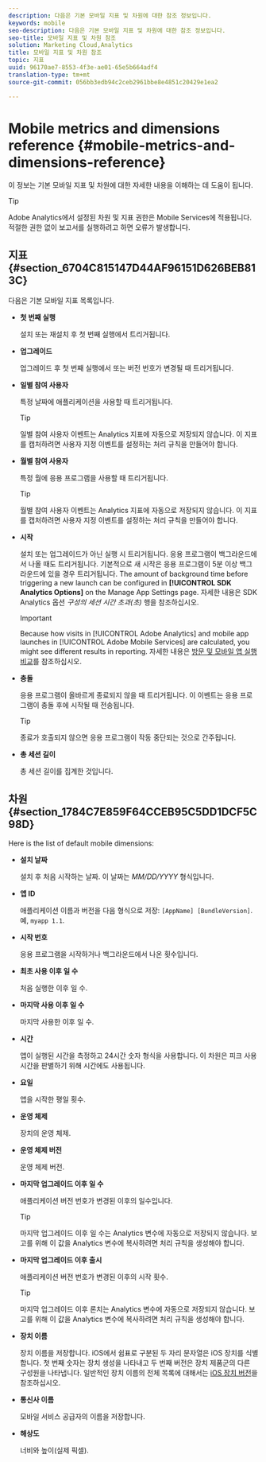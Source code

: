 ```yaml
---
description: 다음은 기본 모바일 지표 및 차원에 대한 참조 정보입니다.
keywords: mobile
seo-description: 다음은 기본 모바일 지표 및 차원에 대한 참조 정보입니다.
seo-title: 모바일 지표 및 차원 참조
solution: Marketing Cloud,Analytics
title: 모바일 지표 및 차원 참조
topic: 지표
uuid: 96170ae7-8553-4f3e-ae01-65e5b664adf4
translation-type: tm+mt
source-git-commit: 056bb3edb94c2ceb2961bbe8e4851c20429e1ea2

---
```



# Mobile metrics and dimensions reference {#mobile-metrics-and-dimensions-reference}

이 정보는 기본 모바일 지표 및 차원에 대한 자세한 내용을 이해하는 데 도움이 됩니다.

>[!TIP]
>
>Adobe Analytics에서 설정된 차원 및 지표 권한은 Mobile Services에 적용됩니다. 적절한 권한 없이 보고서를 실행하려고 하면 오류가 발생합니다.

## 지표 {#section_6704C815147D44AF96151D626BEB813C}

다음은 기본 모바일 지표 목록입니다.

* **첫 번째 실행**

   설치 또는 재설치 후 첫 번째 실행에서 트리거됩니다.

* **업그레이드**

   업그레이드 후 첫 번째 실행에서 또는 버전 번호가 변경될 때 트리거됩니다.

* **일별 참여 사용자**

   특정 날짜에 애플리케이션을 사용할 때 트리거됩니다.

   >[!TIP]
   >일별 참여 사용자 이벤트는 Analytics 지표에 자동으로 저장되지 않습니다. 이 지표를 캡처하려면 사용자 지정 이벤트를 설정하는 처리 규칙을 만들어야 합니다.

* **월별 참여 사용자**

   특정 월에 응용 프로그램을 사용할 때 트리거됩니다.

   >[!TIP]
   >월별 참여 사용자 이벤트는 Analytics 지표에 자동으로 저장되지 않습니다. 이 지표를 캡처하려면 사용자 지정 이벤트를 설정하는 처리 규칙을 만들어야 합니다.

* **시작**

   설치 또는 업그레이드가 아닌 실행 시 트리거됩니다. 응용 프로그램이 백그라운드에서 나올 때도 트리거됩니다. 기본적으로 새 시작은 응용 프로그램이 5분 이상 백그라운드에 있을 경우 트리거됩니다. The amount of background time before triggering a new launch can be configured in **[!UICONTROL SDK Analytics Options]** on the Manage App Settings page. 자세한 내용은 SDK Analytics 옵션 *구성의 세션 시간 초과(초)* [](/help/using/c-manage-app-settings/c-mob-confg-app/t-config-analytics/t-config-analytics.md)행을 참조하십시오.

   >[!IMPORTANT]
   >Because how visits in [!UICONTROL Adobe Analytics] and mobile app launches in [!UICONTROL Adobe Mobile Services] are calculated, you might see different results in reporting. 자세한 내용은 [방문 및 모바일 앱 실행 비교](https://helpx.adobe.com/analytics/kb/compare-visits-and-mobile-app-launches.html)를 참조하십시오.

* **충돌**

   응용 프로그램이 올바르게 종료되지 않을 때 트리거됩니다. 이 이벤트는 응용 프로그램이 충돌 후에 시작될 때 전송됩니다.

   >[!TIP]
   >종료가 호출되지 않으면 응용 프로그램이 작동 중단되는 것으로 간주됩니다.

* **총 세션 길이**

   총 세션 길이를 집계한 것입니다.

## 차원 {#section_1784C7E859F64CCEB95C5DD1DCF5C98D}

Here is the list of default mobile dimensions:

* **설치 날짜**

   설치 후 처음 시작하는 날짜. 이 날짜는 *MM/DD/YYYY* 형식입니다.

* **앱 ID**

   애플리케이션 이름과 버전을 다음 형식으로 저장: `[AppName] [BundleVersion]`. 예, `myapp 1.1`.

* **시작 번호**

   응용 프로그램을 시작하거나 백그라운드에서 나온 횟수입니다.

* **최초 사용 이후 일 수**

   처음 실행한 이후 일 수.

* **마지막 사용 이후 일 수**

   마지막 사용한 이후 일 수.

* **시간**

   앱이 실행된 시간을 측정하고 24시간 숫자 형식을 사용합니다. 이 차원은 피크 사용 시간을 판별하기 위해 시간에도 사용됩니다.

* **요일**

   앱을 시작한 평일 횟수.

* **운영 체제**

   장치의 운영 체제.

* **운영 체제 버전**

   운영 체제 버전.

* **마지막 업그레이드 이후 일 수**

   애플리케이션 버전 번호가 변경된 이후의 일수입니다.

   >[!TIP]
   >
   >마지막 업그레이드 이후 일 수는 Analytics 변수에 자동으로 저장되지 않습니다. 보고를 위해 이 값을 Analytics 변수에 복사하려면 처리 규칙을 생성해야 합니다.

* **마지막 업그레이드 이후 출시**

   애플리케이션 버전 번호가 변경된 이후의 시작 횟수.

   >[!TIP]
   >
   >마지막 업그레이드 이후 론치는 Analytics 변수에 자동으로 저장되지 않습니다. 보고를 위해 이 값을 Analytics 변수에 복사하려면 처리 규칙을 생성해야 합니다.

* **장치 이름**

   장치 이름을 저장합니다. iOS에서 쉼표로 구분된 두 자리 문자열은 iOS 장치를 식별합니다. 첫 번째 숫자는 장치 생성을 나타내고 두 번째 버전은 장치 제품군의 다른 구성원을 나타냅니다. 일반적인 장치 이름의 전체 목록에 대해서는 [iOS 장치 버전](/help/ios/reference/device-versions.md)을 참조하십시오.

* **통신사 이름**

   모바일 서비스 공급자의 이름을 저장합니다.

* **해상도**

   너비와 높이(실제 픽셀).
